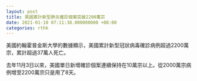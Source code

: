 ```yaml
---
layout: post
title: 美國累計新型肺炎確診個案突破2200萬宗
date: 2021-01-10 07:11:38.000000000 +08:00
categories: rthk
---
```


美國約翰霍普金斯大學的數據顯示，美國累計新型冠狀病毒確診病例超過2200萬宗，累計超過37萬人死亡。

去年11月3日以來，美國單日新增確診個案連續保持在10萬宗以上。從2000萬宗病例增至2200萬宗只是用了8天。
　　
